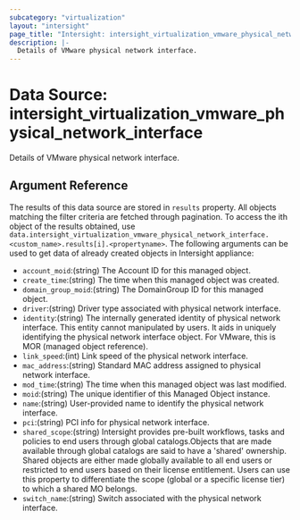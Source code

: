 ```yaml
---
subcategory: "virtualization"
layout: "intersight"
page_title: "Intersight: intersight_virtualization_vmware_physical_network_interface"
description: |-
  Details of VMware physical network interface.
---
```


# Data Source: intersight_virtualization_vmware_physical_network_interface
Details of VMware physical network interface.
## Argument Reference
The results of this data source are stored in `results` property.
All objects matching the filter criteria are fetched through pagination.
To access the ith object of the results obtained, use `data.intersight_virtualization_vmware_physical_network_interface.<custom_name>.results[i].<propertyname>`.
The following arguments can be used to get data of already created objects in Intersight appliance:
* `account_moid`:(string) The Account ID for this managed object. 
* `create_time`:(string) The time when this managed object was created. 
* `domain_group_moid`:(string) The DomainGroup ID for this managed object. 
* `driver`:(string) Driver type associated with physical network interface. 
* `identity`:(string) The internally generated identity of physical network interface. This entity cannot manipulated by users. It aids in uniquely identifying the physical network interface object. For VMware, this is MOR (managed object reference). 
* `link_speed`:(int) Link speed of the physical network interface. 
* `mac_address`:(string) Standard MAC address assigned to physical network interface. 
* `mod_time`:(string) The time when this managed object was last modified. 
* `moid`:(string) The unique identifier of this Managed Object instance. 
* `name`:(string) User-provided name to identify the physical network interface. 
* `pci`:(string) PCI info for physical network interface. 
* `shared_scope`:(string) Intersight provides pre-built workflows, tasks and policies to end users through global catalogs.Objects that are made available through global catalogs are said to have a 'shared' ownership. Shared objects are either made globally available to all end users or restricted to end users based on their license entitlement. Users can use this property to differentiate the scope (global or a specific license tier) to which a shared MO belongs. 
* `switch_name`:(string) Switch associated with the physical network interface. 
 